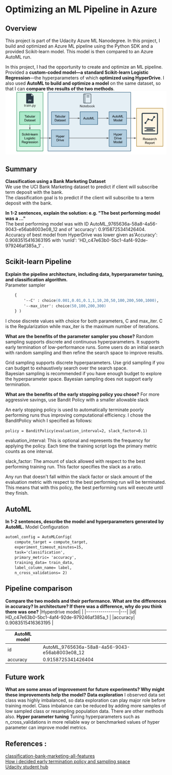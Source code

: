 # Optimizing an ML Pipeline in Azure

## Overview
This project is part of the Udacity Azure ML Nanodegree.
In this project, I build and optimized an Azure ML pipeline using the Python SDK and a provided Scikit-learn model.
This model is then compared to an Azure AutoML run.</br>

In this project, I had the opportunity to create and optimize an ML pipeline. Provided a **custom-coded model—a standard Scikit-learn Logistic Regression**—the hyperparameters of which **optimized using HyperDrive**. I also used **AutoML to build and optimize a model** on the same dataset, so that I can **compare the results of the two methods**. </br>
![You can see the main steps that I took in the diagram below:](https://github.com/AnshuTrivedi/Project-1-Optimizing-ML-Pipeline-in-Azure/blob/main/Images/project_overview.png)


## Summary

**Classification using a Bank Marketing Dataset**</br>
We use the UCI Bank Marketing dataset to predict if client will subscribe term deposit with the bank.</br>
The classification goal is to predict if the client will subscribe to a term deposit with the bank.

**In 1-2 sentences, explain the solution: e.g. "The best performing model was a ..."**</br>
The best performing model was with ID AutoML_9765636a-58a8-4a56-9043-e56ab8003e08_12 and of 'accuracy': 0.9158725341426404. 	
Accuracy of best model from HyperDrive was lower given as'Accuracy': 0.9083515416363195  with 'runId': 'HD_c47e63b0-5bc1-4af4-92de-979246af385a_1' .

## Scikit-learn Pipeline
**Explain the pipeline architecture, including data, hyperparameter tuning, and classification algorithm.**</br>
Parameter sampler

```ps = RandomParameterSampling(
    {
        '--C' : choice(0.001,0.01,0.1,1,10,20,50,100,200,500,1000),
        '--max_iter': choice(50,100,200,300)
    } )
```

I chose discrete values with choice for both parameters, C and max_iter.
C is the Regularization while max_iter is the maximum number of iterations.

**What are the benefits of the parameter sampler you chose?**
Random sampling supports discrete and continuous hyperparameters. It supports early termination of low-performance runs. Some users do an initial search with random sampling and then refine the search space to improve results.</br>

Grid sampling supports discrete hyperparameters. Use grid sampling if you can budget to exhaustively search over the search space.</br>
Bayesian sampling is recommended if you have enough budget to explore the hyperparameter space. Bayesian sampling does not support early termination.

**What are the benefits of the early stopping policy you chose?**
For more aggressive savings, use Bandit Policy with a smaller allowable slack 

An early stopping policy is used to automatically terminate poorly performing runs thus improving computational efficiency. I chose the BanditPolicy which I specified as follows:

```policy = BanditPolicy(evaluation_interval=2, slack_factor=0.1)```

evaluation_interval: This is optional and represents the frequency for applying the policy. Each time the training script logs the primary metric counts as one interval.

slack_factor: The amount of slack allowed with respect to the best performing training run. This factor specifies the slack as a ratio.

Any run that doesn't fall within the slack factor or slack amount of the evaluation metric with respect to the best performing run will be terminated. This means that with this policy, the best performing runs will execute until they finish.

## AutoML
**In 1-2 sentences, describe the model and hyperparameters generated by AutoML.**
Model Configuration
```
automl_config = AutoMLConfig(
    compute_target = compute_target,
    experiment_timeout_minutes=15,
    task='classification',
    primary_metric= 'accuracy',
    training_data= train_data,
    label_column_name= label,
    n_cross_validations= 2)
```


## Pipeline comparison
**Compare the two models and their performance. What are the differences in accuracy? In architecture? If there was a difference, why do you think there was one?**
|Hyperdrive model|   |
|----------------|---|
|id| HD_c47e63b0-5bc1-4af4-92de-979246af385a_1 |
|accuracy| 0.9083515416363195 |

|AutoML model|  |
|------------|--|
|id          | AutoML_9765636a-58a8-4a56-9043-e56ab8003e08_12 |
|accuracy| 0.9158725341426404 |


## Future work
**What are some areas of improvement for future experiments? Why might these improvements help the model?**
**Data exploration**
I observed data set class was highly imbalanced, so data exploration can play major role before training model.
Class imbalance can be reduced by adding more samples of low sampled class or resampling population data. There are other methods also.
**Hyper parameter tuning**
Tuning hyperparameters such as n_cross_validations in more reliable way or benchmarked values of hyper parameter can improve model metrics.

## References :
[classification-bank-marketing-all-features](https://github.com/Azure/MachineLearningNotebooks/tree/master/how-to-use-azureml/automated-machine-learning/classification-bank-marketing-all-features) </br>
[How i decided early termination policy and sampling space](https://docs.microsoft.com/en-us/azure/machine-learning/how-to-tune-hyperparameters#specify-an-early-termination-policy)</br>
[Udacity student hub](https://study-hall.udacity.com/)
